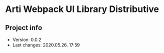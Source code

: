 # Arti Webpack UI Library Distributive

## Project info

- Version: 0.0.2
- Last changes: 2020.05.26, 17:59
